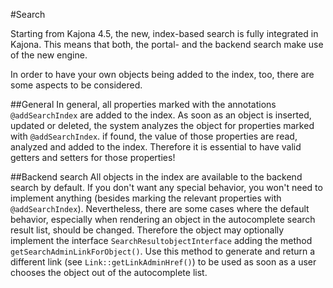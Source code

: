 #Search

Starting from Kajona 4.5, the new, index-based search is fully integrated in Kajona. This means that both, the portal- and the backend search make use of the new engine.

In order to have your own objects being added to the index, too, there are some aspects to be considered.

##General
In general, all properties marked with the annotations
`@addSearchIndex` 
are added to the index. As soon as an object is inserted, updated or deleted, the system analyzes the object for properties marked with `@addSearchIndex`. if found, the value of those properties are read, analyzed and added to the index. 
Therefore it is essential to have valid getters and setters for those properties!

##Backend search
All objects in the index are available to the backend search by default. If you don't want any special behavior, you won't need to implement anything (besides marking the relevant properties with `@addSearchIndex`).
Nevertheless, there are some cases where the default behavior, especially when rendering an object in the autocomplete search result list, should be changed. Therefore the object may optionally implement the interface
`SearchResultobjectInterface`
adding the method `getSearchAdminLinkForObject()`. Use this method to generate and return a different link (see `Link::getLinkAdminHref()`) to be used as soon as a user chooses the object out of the autocomplete list.
